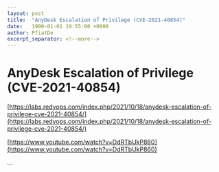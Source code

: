 ```yaml
---
layout: post
title:  "AnyDesk Escalation of Privilege (CVE-2021-40854)"
date:   1990-01-01 19:55:00 +0000
author: PfiatDe
excerpt_separator: <!--more-->
---
```


# AnyDesk Escalation of Privilege (CVE-2021-40854)

[https://labs.redyops.com/index.php/2021/10/18/anydesk-escalation-of-privilege-cve-2021-40854/](https://labs.redyops.com/index.php/2021/10/18/anydesk-escalation-of-privilege-cve-2021-40854/)

[https://www.youtube.com/watch?v=DdRTbUkP860](https://www.youtube.com/watch?v=DdRTbUkP860)

...
<!--more-->

